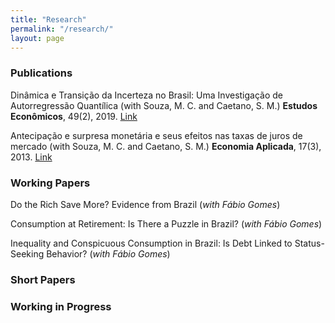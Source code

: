 ```yaml
---
title: "Research"
permalink: "/research/"
layout: page
---
```


### Publications

Dinâmica e Transição da Incerteza no Brasil: Uma Investigação de Autorregressão Quantílica (with Souza, M. C. and Caetano, S. M.) **Estudos Econômicos**, 49(2), 2019. [Link](https://doi.org/10.1590/0101-41614924mus)

Antecipação e surpresa monetária e seus efeitos nas taxas de juros de mercado (with Souza, M. C. and Caetano, S. M.) **Economia Aplicada**, 17(3), 2013. [Link](https://doi.org/10.1590/S1413-80502013000200003) 

### Working Papers

Do the Rich Save More? Evidence from Brazil (*with Fábio Gomes*)

Consumption at Retirement: Is There a Puzzle in Brazil? (*with Fábio Gomes*)

Inequality and Conspicuous Consumption in Brazil: Is Debt Linked to Status-Seeking Behavior? (*with Fábio Gomes*)

### Short Papers

### Working in Progress

